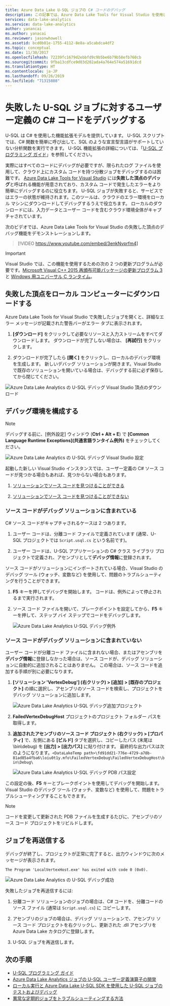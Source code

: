 ```yaml
---
title: Azure Data Lake U-SQL ジョブの C# コードのデバッグ
description: この記事では、Azure Data Lake Tools for Visual Studio を使用して、U-SQL の失敗した頂点をデバッグする方法について説明します。
services: data-lake-analytics
ms.service: data-lake-analytics
author: yanancai
ms.author: yanacai
ms.reviewer: jasonwhowell
ms.assetid: bcd0b01e-1755-4112-8e8a-a5cabdca4df2
ms.topic: conceptual
ms.date: 11/30/2017
ms.openlocfilehash: 72239fc1679d2ebbfd9c9b5be6b79b58efb760cb
ms.sourcegitcommit: 9fba13cdfce9d03d202ada4a764e574a51691dcd
ms.translationtype: HT
ms.contentlocale: ja-JP
ms.lasthandoff: 09/26/2019
ms.locfileid: "71315808"
---
```

# <a name="debug-user-defined-c-code-for-failed-u-sql-jobs"></a>失敗した U-SQL ジョブに対するユーザー定義の C# コードをデバッグする

U-SQL は C# を使用した機能拡張モデルを提供しています。 U-SQL スクリプトでは、C# 関数を簡単に呼び出して、SQL のような宣言型言語がサポートしていない分析関数を実行できます。 U-SQL 機能拡張の詳細については、「[U-SQL プログラミング ガイド](https://docs.microsoft.com/azure/data-lake-analytics/data-lake-analytics-u-sql-programmability-guide#use-user-defined-functions-udf)」を参照してください。 

実際にはすべてのコードにデバッグが必要ですが、限られたログ ファイルを使用して、クラウド上にカスタム コードを持つ分散ジョブをデバッグするのは困難です。 [Azure Data Lake Tools for Visual Studio](https://aka.ms/adltoolsvs) には**失敗した頂点のデバッグ**と呼ばれる機能が用意されており、カスタム コードで発生したエラーをより簡単にデバッグするのに役立ちます。 U-SQL ジョブが失敗すると、サービスではエラーの状態が維持されます。このツールは、クラウドのエラー環境をローカル マシンにダウンロードしてデバッグするうえで役立ちます。 ローカルのダウンロードには、入力データとユーザー コードを含むクラウド環境全体がキャプチャされています。

次のビデオでは、Azure Data Lake Tools for Visual Studio の失敗した頂点のデバッグ機能をデモンストレーションします。

> [!VIDEO https://www.youtube.com/embed/3enkNvprfm4]
>

> [!IMPORTANT]
> Visual Studio では、この機能を使用するための次の 2 つの更新プログラムが必要です。[Microsoft Visual C++ 2015 再頒布可能パッケージの更新プログラム 3](https://www.microsoft.com/en-us/download/details.aspx?id=53840) と [Windows 用ユニバーサル C ランタイム](https://www.microsoft.com/download/details.aspx?id=50410)。
>

## <a name="download-failed-vertex-to-local-machine"></a>失敗した頂点をローカル コンピューターにダウンロードする

Azure Data Lake Tools for Visual Studio で失敗したジョブを開くと、詳細なエラー メッセージが記載された警告バーがエラー タブに表示されます。

1. **[ダウンロード]** をクリックして必要なリソースと入力ストリームをすべてダウンロードします。 ダウンロードが完了しない場合は、 **[再試行]** をクリックします。

2. ダウンロードが完了したら **[開く]** をクリックし、ローカルのデバッグ環境を生成します。 新しいデバッグ ソリューションが開きます。Visual Studio で既存のソリューションを開いている場合は、デバッグする前に必ず保存してから閉じてください。

![Azure Data Lake Analytics の U-SQL デバッグ Visual Studio 頂点のダウンロード](./media/data-lake-analytics-debug-u-sql-jobs/data-lake-analytics-download-vertex.png)

## <a name="configure-the-debugging-environment"></a>デバッグ環境を構成する

> [!NOTE]
> デバッグする前に、[例外設定] ウィンドウ (**Ctrl + Alt + E**) で **[Common Language Runtime Exceptions]\(共通言語ランタイム例外\)** をチェックしてください。

![Azure Data Lake Analytics の U-SQL デバッグ Visual Studio 設定](./media/data-lake-analytics-debug-u-sql-jobs/data-lake-analytics-clr-exception-setting.png)

起動した新しい Visual Studio インスタンスでは、ユーザー定義の C# ソース コードが見つかる場合もあれば、見つからない場合もあります。

1. [ソリューションでソース コードを見つけることができる](#source-code-is-included-in-debugging-solution)

2. [ソリューションでソース コードを見つけることができない](#source-code-is-not-included-in-debugging-solution)

### <a name="source-code-is-included-in-debugging-solution"></a>ソース コードがデバッグ ソリューションに含まれている

C# ソース コードがキャプチャされるケースは 2 つあります。

1. ユーザー コードは、分離コード ファイルで定義されています (通常、U-SQL プロジェクトでは `Script.usql.cs` という名前です)。

2. ユーザー コードは、U-SQL アプリケーションの C# クラス ライブラリ プロジェクトで定義され、アセンブリとして**デバッグ情報**に登録されます。

ソース コードがソリューションにインポートされている場合、Visual Studio のデバッグ ツール (ウォッチ、変数など) を使用して、問題のトラブルシューティングを行うことができます。

1. **F5** キーを押してデバッグを開始します。 コードは、例外によって停止されるまで実行されます。

2. ソース コード ファイルを開いて、ブレークポイントを設定してから、**F5** キーを押して、ステップ バイ ステップでコードをデバッグします。

    ![Azure Data Lake Analytics U-SQL デバッグ例外](./media/data-lake-analytics-debug-u-sql-jobs/data-lake-analytics-debug-exception.png)

### <a name="source-code-is-not-included-in-debugging-solution"></a>ソース コードがデバッグ ソリューションに含まれていない

ユーザー コードが分離コード ファイルに含まれない場合、またはアセンブリを**デバッグ情報**に登録しなかった場合は、ソース コードが、デバッグ ソリューションに自動的に追加されることはありません。 この場合は、ソース コードを追加する手順が別に必要になります。

1. **[ソリューション 'VertexDebug'] \(右クリック) > [追加] > [既存のプロジェクト]** の順に選択し、アセンブリのソース コードを検索し、プロジェクトをデバッグ ソリューションに追加します。

    ![Azure Data Lake Analytics U-SQL デバッグ追加プロジェクト](./media/data-lake-analytics-debug-u-sql-jobs/data-lake-analytics-add-project-to-debug-solution.png)

2. **FailedVertexDebugHost** プロジェクトのプロジェクト フォルダー パスを取得します。 

3. **追加されたアセンブリのソース コード プロジェクト (右クリック) > [プロパティ]** で、左側にある **[ビルド]** タブを選択し、コピーしたパス (末尾は \bin\debug) を **[出力] > [出力パス]** に貼り付けます。 最終的な出力パスは次のようになります。`<DataLakeTemp path>\fd91dd21-776e-4729-a78b-81ad85a4fba6\loiu0t1y.mfo\FailedVertexDebug\FailedVertexDebugHost\bin\Debug\`

    ![Azure Data Lake Analytics U-SQL デバッグ PDB パス設定](./media/data-lake-analytics-debug-u-sql-jobs/data-lake-analytics-set-pdb-path.png)

この設定の後、**F5** キーとブレークポイントを使用してデバッグを開始します。 Visual Studio のデバッグ ツール (ウォッチ、変数など) を使用して、問題をトラブルシューティングすることもできます。

> [!NOTE]
> コードを変更して更新された PDB ファイルを生成するたびに、アセンブリのソース コード プロジェクトをリビルドします。

## <a name="resubmit-the-job"></a>ジョブを再送信する

デバッグが終了し、プロジェクトが正常に完了すると、出力ウィンドウに次のメッセージが表示されます。

    The Program 'LocalVertexHost.exe' has exited with code 0 (0x0).

![Azure Data Lake Analytics の U-SQL デバッグ成功](./media/data-lake-analytics-debug-u-sql-jobs/data-lake-analytics-debug-succeed.png)

失敗したジョブを再送信するには:

1. 分離コード ソリューションのジョブの場合は、C# コードを、分離コードのソース ファイル (通常は `Script.usql.cs`) に コピーします。

2. アセンブリのジョブの場合は、デバッグ ソリューションで、アセンブリ ソース コード プロジェクトを右クリックし、更新された .dll アセンブリを Azure Data Lake カタログに登録します。

3. U-SQL ジョブを再送信します。

## <a name="next-steps"></a>次の手順

- [U-SQL プログラミング ガイド](data-lake-analytics-u-sql-programmability-guide.md)
- [Azure Data Lake Analytics ジョブの U-SQL ユーザー定義演算子の開発](data-lake-analytics-u-sql-develop-user-defined-operators.md)
- [ローカル実行と Azure Data Lake U-SQL SDK を使用した U-SQL ジョブのテストおよびデバッグ](data-lake-analytics-data-lake-tools-local-run.md)
- [異常な定期的ジョブをトラブルシューティングする方法](data-lake-analytics-data-lake-tools-debug-recurring-job.md)
